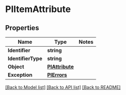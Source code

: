 # PIItemAttribute

## Properties
Name | Type | Notes
------------ | ------------- | -------------
**Identifier** | **string**
**IdentifierType** | **string**
**Object** | **[**PIAttribute**](../Model/PIAttribute.md)**
**Exception** | **[**PIErrors**](../Model/PIErrors.md)**

[[Back to Model list]](../../README.md#documentation-for-models) [[Back to API list]](../../README.md#documentation-for-api-endpoints) [[Back to README]](../../README.md)
